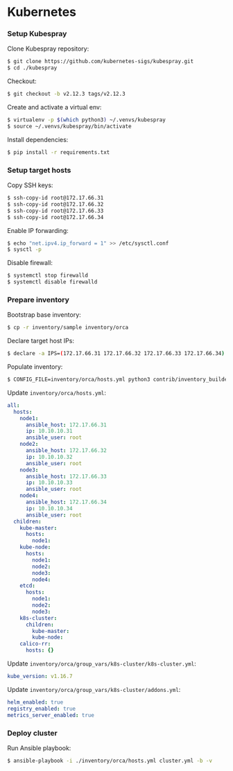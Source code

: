 # Kubernetes

### Setup Kubespray

Clone Kubespray repository:

```bash
$ git clone https://github.com/kubernetes-sigs/kubespray.git
$ cd ./kubespray
```

Checkout:

```bash
$ git checkout -b v2.12.3 tags/v2.12.3
```

Create and activate a virtual env:

```bash
$ virtualenv -p $(which python3) ~/.venvs/kubespray
$ source ~/.venvs/kubespray/bin/activate
```

Install dependencies:

```bash
$ pip install -r requirements.txt
```

### Setup target hosts

Copy SSH keys:

```bash
$ ssh-copy-id root@172.17.66.31
$ ssh-copy-id root@172.17.66.32
$ ssh-copy-id root@172.17.66.33
$ ssh-copy-id root@172.17.66.34
```

Enable IP forwarding:

```bash
$ echo "net.ipv4.ip_forward = 1" >> /etc/sysctl.conf
$ sysctl -p
```

Disable firewall:

```bash
$ systemctl stop firewalld
$ systemctl disable firewalld
```

### Prepare inventory

Bootstrap base inventory:

```bash
$ cp -r inventory/sample inventory/orca
```

Declare target host IPs:

```bash
$ declare -a IPS=(172.17.66.31 172.17.66.32 172.17.66.33 172.17.66.34)
```

Populate inventory:

```bash
$ CONFIG_FILE=inventory/orca/hosts.yml python3 contrib/inventory_builder/inventory.py ${IPS[@]}
```

Update `inventory/orca/hosts.yml`:

```yaml
all:
  hosts:
    node1:
      ansible_host: 172.17.66.31
      ip: 10.10.10.31
      ansible_user: root
    node2:
      ansible_host: 172.17.66.32
      ip: 10.10.10.32
      ansible_user: root
    node3:
      ansible_host: 172.17.66.33
      ip: 10.10.10.33
      ansible_user: root
    node4:
      ansible_host: 172.17.66.34
      ip: 10.10.10.34
      ansible_user: root
  children:
    kube-master:
      hosts:
        node1:
    kube-node:
      hosts:
        node1:
        node2:
        node3:
        node4:
    etcd:
      hosts:
        node1:
        node2:
        node3:
    k8s-cluster:
      children:
        kube-master:
        kube-node:
    calico-rr:
      hosts: {}
```

Update `inventory/orca/group_vars/k8s-cluster/k8s-cluster.yml`:

```yaml
kube_version: v1.16.7
```

Update `inventory/orca/group_vars/k8s-cluster/addons.yml`:

```yaml
helm_enabled: true
registry_enabled: true
metrics_server_enabled: true
```

### Deploy cluster

Run Ansible playbook:

```bash
$ ansible-playbook -i ./inventory/orca/hosts.yml cluster.yml -b -v
```

